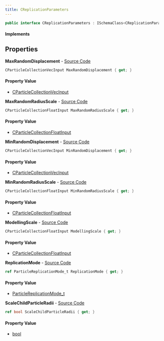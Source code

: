 ```yaml
---
title: CReplicationParameters
---
```


```csharp
public interface CReplicationParameters : ISchemaClass<CReplicationParameters>, ISchemaField, ISchemaClass, INativeHandle
```

#### Implements

## Properties

**MaxRandomDisplacement** - [Source Code](https://github.com/swiftly-solution/swiftlys2/blob/master/managed/src/SwiftlyS2.Generated/Schemas/Interfaces/CReplicationParameters.cs#L26)

```csharp
CParticleCollectionVecInput MaxRandomDisplacement { get; }
```

#### Property Value

- [CParticleCollectionVecInput](/docs/api/shared/schemadefinitions/cparticlecollectionvecinput)

**MaxRandomRadiusScale** - [Source Code](https://github.com/swiftly-solution/swiftlys2/blob/master/managed/src/SwiftlyS2.Generated/Schemas/Interfaces/CReplicationParameters.cs#L22)

```csharp
CParticleCollectionFloatInput MaxRandomRadiusScale { get; }
```

#### Property Value

- [CParticleCollectionFloatInput](/docs/api/shared/schemadefinitions/cparticlecollectionfloatinput)

**MinRandomDisplacement** - [Source Code](https://github.com/swiftly-solution/swiftlys2/blob/master/managed/src/SwiftlyS2.Generated/Schemas/Interfaces/CReplicationParameters.cs#L24)

```csharp
CParticleCollectionVecInput MinRandomDisplacement { get; }
```

#### Property Value

- [CParticleCollectionVecInput](/docs/api/shared/schemadefinitions/cparticlecollectionvecinput)

**MinRandomRadiusScale** - [Source Code](https://github.com/swiftly-solution/swiftlys2/blob/master/managed/src/SwiftlyS2.Generated/Schemas/Interfaces/CReplicationParameters.cs#L20)

```csharp
CParticleCollectionFloatInput MinRandomRadiusScale { get; }
```

#### Property Value

- [CParticleCollectionFloatInput](/docs/api/shared/schemadefinitions/cparticlecollectionfloatinput)

**ModellingScale** - [Source Code](https://github.com/swiftly-solution/swiftlys2/blob/master/managed/src/SwiftlyS2.Generated/Schemas/Interfaces/CReplicationParameters.cs#L28)

```csharp
CParticleCollectionFloatInput ModellingScale { get; }
```

#### Property Value

- [CParticleCollectionFloatInput](/docs/api/shared/schemadefinitions/cparticlecollectionfloatinput)

**ReplicationMode** - [Source Code](https://github.com/swiftly-solution/swiftlys2/blob/master/managed/src/SwiftlyS2.Generated/Schemas/Interfaces/CReplicationParameters.cs#L16)

```csharp
ref ParticleReplicationMode_t ReplicationMode { get; }
```

#### Property Value

- [ParticleReplicationMode_t](/docs/api/shared/schemadefinitions/particlereplicationmode_t)

**ScaleChildParticleRadii** - [Source Code](https://github.com/swiftly-solution/swiftlys2/blob/master/managed/src/SwiftlyS2.Generated/Schemas/Interfaces/CReplicationParameters.cs#L18)

```csharp
ref bool ScaleChildParticleRadii { get; }
```

#### Property Value

- [bool](https://learn.microsoft.com/dotnet/api/system.boolean)

